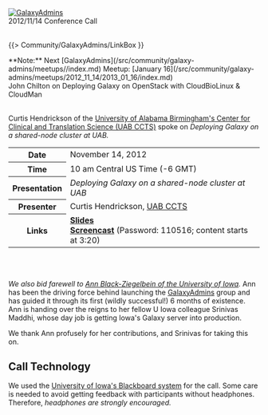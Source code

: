 <div class='center'><a href='/src/community/galaxy-admins/index.md'><img src="/src/images/logos/GalaxyAdmins.png" alt="GalaxyAdmins" /></a> <div class='title'>2012/11/14 Conference Call</div></div>

<br />

{{> Community/GalaxyAdmins/LinkBox }}

<div class='center'>**Note:** Next [GalaxyAdmins](/src/community/galaxy-admins/meetups//index.md) Meetup: [January 16](/src/community/galaxy-admins/meetups/2012_11_14/2013_01_16/index.md) <br /> John Chilton on Deploying Galaxy on OpenStack with CloudBioLinux & CloudMan</div>

<br />

Curtis Hendrickson of the [University of Alabama Birmingham's Center for Clinical and Translation Science (UAB CCTS)](http://www.uab.edu/ccts/ResearchResources/BMI/Pages/default.aspx) spoke on *Deploying Galaxy on a shared-node cluster at UAB.*  

<table>
  <tr>
    <th> Date </th>
    <td> November 14, 2012 </td>
  </tr>
  <tr>
    <th> Time </th>
    <td> 10 am Central US Time (-6 GMT) </td>
  </tr>
  <tr>
    <th> Presentation </th>
    <td> <em>Deploying Galaxy on a shared-node cluster at UAB</em> </td>
  </tr>
  <tr>
    <th> Presenter </th>
    <td> Curtis Hendrickson, <a href='http://www.uab.edu/ccts/ResearchResources/BMI/Pages/default.aspx'>UAB CCTS</a> </td>
  </tr>
  <tr>
    <th> Links </th>
    <td> <strong><a href='PLACEHOLDER_ATTACHMENT_URL/src/2012-11-14-GalaxyAtUAB.pdf'>Slides</a></strong><br /> <strong><a href='https://globalcampus.uiowa.edu/play_recording.html?recordingId=1262339408056_1352907180568'>Screencast</a></strong> (Password: 110516; content starts at 3:20) </td>
  </tr>
</table>


<br /><br />

*We also bid farewell to [Ann Black-Ziegelbein of the University of Iowa](https://www.linkedin.com/pub/ann-blackziegelbein/a/166/117).*  Ann has been the driving force behind launching the [GalaxyAdmins](/src/community/index.md) group and has guided it through its first (wildly successful!) 6 months of existence.  Ann is handing over the reigns to her fellow U Iowa colleague Srinivas Maddhi, whose day job is getting Iowa's Galaxy server into production.  

We thank Ann profusely for her contributions, and Srinivas for taking this on.

## Call Technology

We used the [University of Iowa's Blackboard system](/src/community/galaxy-admins/meetups/2012_11_14/WebinarTech/index.md) for the call. Some care is needed to avoid getting feedback with participants without headphones. Therefore, *headphones are strongly encouraged.*
